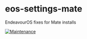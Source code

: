 # eos-settings-mate
EndeavourOS fixes for Mate installs

[![Maintenance](https://img.shields.io/maintenance/yes/2023.svg)](https://github.com/endeavouros-team)
